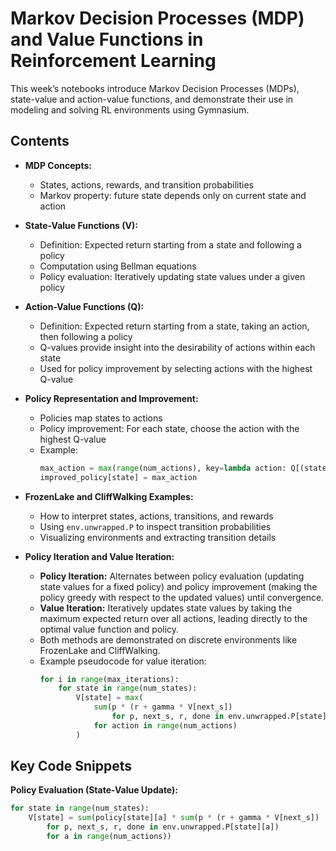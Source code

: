 # Markov Decision Processes (MDP) and Value Functions in Reinforcement Learning

This week’s notebooks introduce Markov Decision Processes (MDPs), state-value and action-value functions, and demonstrate their use in modeling and solving RL environments using Gymnasium.

## Contents

- **MDP Concepts:**  
  - States, actions, rewards, and transition probabilities  
  - Markov property: future state depends only on current state and action

- **State-Value Functions (V):**  
  - Definition: Expected return starting from a state and following a policy  
  - Computation using Bellman equations  
  - Policy evaluation: Iteratively updating state values under a given policy

- **Action-Value Functions (Q):**  
  - Definition: Expected return starting from a state, taking an action, then following a policy  
  - Q-values provide insight into the desirability of actions within each state  
  - Used for policy improvement by selecting actions with the highest Q-value

- **Policy Representation and Improvement:**  
  - Policies map states to actions  
  - Policy improvement: For each state, choose the action with the highest Q-value  
  - Example:
    ```python
    max_action = max(range(num_actions), key=lambda action: Q[(state, action)])
    improved_policy[state] = max_action
    ```

- **FrozenLake and CliffWalking Examples:**  
  - How to interpret states, actions, transitions, and rewards  
  - Using `env.unwrapped.P` to inspect transition probabilities  
  - Visualizing environments and extracting transition details

- **Policy Iteration and Value Iteration:**  
  - **Policy Iteration:** Alternates between policy evaluation (updating state values for a fixed policy) and policy improvement (making the policy greedy with respect to the updated values) until convergence.
  - **Value Iteration:** Iteratively updates state values by taking the maximum expected return over all actions, leading directly to the optimal value function and policy.
  - Both methods are demonstrated on discrete environments like FrozenLake and CliffWalking.
  - Example pseudocode for value iteration:
    ```python
    for i in range(max_iterations):
        for state in range(num_states):
            V[state] = max(
                sum(p * (r + gamma * V[next_s])
                    for p, next_s, r, done in env.unwrapped.P[state][action])
                for action in range(num_actions)
            )
    ```

## Key Code Snippets

**Policy Evaluation (State-Value Update):**
```python
for state in range(num_states):
    V[state] = sum(policy[state][a] * sum(p * (r + gamma * V[next_s])
        for p, next_s, r, done in env.unwrapped.P[state][a])
        for a in range(num_actions))
